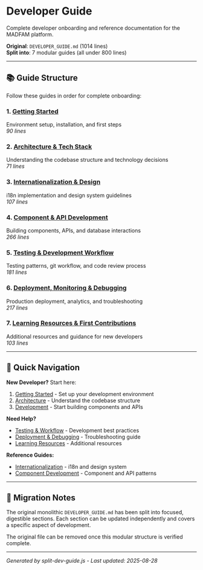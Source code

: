 # Developer Guide

Complete developer onboarding and reference documentation for the MADFAM platform.

**Original**: `DEVELOPER_GUIDE.md` (1014 lines)  
**Split into**: 7 modular guides (all under 800 lines)

---

## 📚 Guide Structure

Follow these guides in order for complete onboarding:

### 1. [Getting Started](./1-getting-started.md)

Environment setup, installation, and first steps  
_90 lines_

### 2. [Architecture & Tech Stack](./2-architecture.md)

Understanding the codebase structure and technology decisions  
_71 lines_

### 3. [Internationalization & Design](./3-internationalization.md)

i18n implementation and design system guidelines  
_107 lines_

### 4. [Component & API Development](./4-development.md)

Building components, APIs, and database interactions  
_266 lines_

### 5. [Testing & Development Workflow](./5-testing-workflow.md)

Testing patterns, git workflow, and code review process  
_181 lines_

### 6. [Deployment, Monitoring & Debugging](./6-deployment-debugging.md)

Production deployment, analytics, and troubleshooting  
_217 lines_

### 7. [Learning Resources & First Contributions](./7-resources-onboarding.md)

Additional resources and guidance for new developers  
_103 lines_

---

## 🎯 Quick Navigation

**New Developer?** Start here:

1. [Getting Started](./1-getting-started.md) - Set up your development environment
2. [Architecture](./2-architecture.md) - Understand the codebase structure
3. [Development](./4-development.md) - Start building components and APIs

**Need Help?**

- [Testing & Workflow](./5-testing-workflow.md) - Development best practices
- [Deployment & Debugging](./6-deployment-debugging.md) - Troubleshooting guide
- [Learning Resources](./7-resources-onboarding.md) - Additional resources

**Reference Guides:**

- [Internationalization](./3-internationalization.md) - i18n and design system
- [Component Development](./4-development.md) - Component and API patterns

---

## 🔄 Migration Notes

The original monolithic `DEVELOPER_GUIDE.md` has been split into focused, digestible sections. Each section can be updated independently and covers a specific aspect of development.

The original file can be removed once this modular structure is verified complete.

---

_Generated by split-dev-guide.js - Last updated: 2025-08-28_
